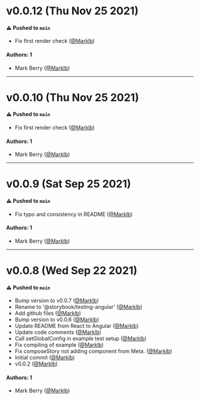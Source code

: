 # v0.0.12 (Thu Nov 25 2021)

#### ⚠️ Pushed to `main`

- Fix first render check ([@Marklb](https://github.com/Marklb))

#### Authors: 1

- Mark Berry ([@Marklb](https://github.com/Marklb))

---

# v0.0.10 (Thu Nov 25 2021)

#### ⚠️ Pushed to `main`

- Fix first render check ([@Marklb](https://github.com/Marklb))

#### Authors: 1

- Mark Berry ([@Marklb](https://github.com/Marklb))

---

# v0.0.9 (Sat Sep 25 2021)

#### ⚠️ Pushed to `main`

- Fix typo and consistency in README ([@Marklb](https://github.com/Marklb))

#### Authors: 1

- Mark Berry ([@Marklb](https://github.com/Marklb))

---

# v0.0.8 (Wed Sep 22 2021)

#### ⚠️ Pushed to `main`

- Bump version to v0.0.7 ([@Marklb](https://github.com/Marklb))
- Rename to '@storybook/testing-angular' ([@Marklb](https://github.com/Marklb))
- Add github files ([@Marklb](https://github.com/Marklb))
- Bump version to v0.0.6 ([@Marklb](https://github.com/Marklb))
- Update README from React to Angular ([@Marklb](https://github.com/Marklb))
- Update code comments ([@Marklb](https://github.com/Marklb))
- Call setGlobalConfig in example test setup ([@Marklb](https://github.com/Marklb))
- Fix compiling of example ([@Marklb](https://github.com/Marklb))
- Fix composeStory not adding component from Meta. ([@Marklb](https://github.com/Marklb))
- Initial commit ([@Marklb](https://github.com/Marklb))
- v0.0.2 ([@Marklb](https://github.com/Marklb))

#### Authors: 1

- Mark Berry ([@Marklb](https://github.com/Marklb))
